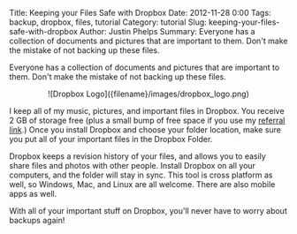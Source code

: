 Title: Keeping your Files Safe with Dropbox
Date: 2012-11-28 0:00
Tags: backup, dropbox, files, tutorial
Category: tutorial
Slug: keeping-your-files-safe-with-dropbox
Author: Justin Phelps
Summary: Everyone has a collection of documents and pictures that are important to them. Don't make the mistake of not backing up these files.

Everyone has a collection of documents and pictures that are important to them. Don't make the mistake of not backing up these files.

<center>![Dropbox Logo]({filename}/images/dropbox_logo.png)</center>

I keep all of my music, pictures, and important files in Dropbox. You receive 2 GB of storage free (plus a small bump of free space if you use my [referral link](http://db.tt/Vwz5aVD).) Once you install Dropbox and choose your folder location, make sure you put all of your important files in the Dropbox Folder.

Dropbox keeps a revision history of your files, and allows you to easily share files and photos with other people. Install Dropbox on all your computers, and the folder will stay in sync. This tool is cross platform as well, so Windows, Mac, and Linux are all welcome. There are also mobile apps as well.

With all of your important stuff on Dropbox, you'll never have to worry about backups again!

